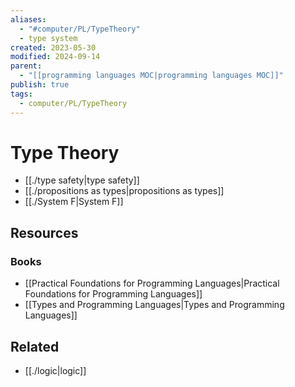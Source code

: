 ```yaml
---
aliases:
  - "#computer/PL/TypeTheory"
  - type system
created: 2023-05-30
modified: 2024-09-14
parent:
  - "[[programming languages MOC|programming languages MOC]]"
publish: true
tags:
  - computer/PL/TypeTheory
---
```


# Type Theory
- [[./type safety|type safety]]
- [[./propositions as types|propositions as types]]
- [[./System F|System F]]

## Resources
### Books
- [[Practical Foundations for Programming Languages|Practical Foundations for Programming Languages]]
- [[Types and Programming Languages|Types and Programming Languages]]

## Related
- [[./logic|logic]]